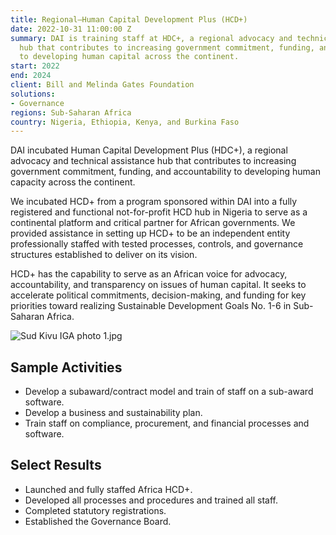 ```yaml
---
title: Regional—Human Capital Development Plus (HCD+)
date: 2022-10-31 11:00:00 Z
summary: DAI is training staff at HDC+, a regional advocacy and technical assistance
  hub that contributes to increasing government commitment, funding, and accountability
  to developing human capital across the continent.
start: 2022
end: 2024
client: Bill and Melinda Gates Foundation
solutions:
- Governance
regions: Sub-Saharan Africa
country: Nigeria, Ethiopia, Kenya, and Burkina Faso
---
```


DAI incubated Human Capital Development Plus (HDC+), a regional advocacy and technical assistance hub that contributes to increasing government commitment, funding, and accountability to developing human capacity across the continent.

We incubated HCD+ from a program sponsored within DAI into a fully registered and functional not-for-profit HCD hub in Nigeria to serve as a continental platform and critical partner for African governments. We provided assistance in setting up HCD+ to be an independent entity professionally staffed with tested processes, controls, and governance structures established to deliver on its vision.

HCD+ has the capability to serve as an African voice for advocacy, accountability, and transparency on issues of human capital. It seeks to accelerate political commitments, decision-making, and funding for key priorities toward realizing Sustainable Development Goals No. 1-6 in Sub-Saharan Africa. 

![Sud Kivu IGA photo 1.jpg](/uploads/Sud%20Kivu%20IGA%20photo%201.jpg)

## Sample Activities

* Develop a subaward/contract model and train of staff on a sub-award software. 
* Develop a business and sustainability plan. 
* Train staff on compliance, procurement, and financial processes and software. 

## Select Results

* Launched and fully staffed Africa HCD+. 
* Developed all processes and procedures and trained all staff. 
* Completed statutory registrations.  
* Established the Governance Board.